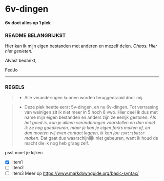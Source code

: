 # 6v-dingen 
#### 6v doet alles op 1 plek

### README BELANGRIJKST

Hier kan ik mijn eigen bestanden met anderen en mezelf delen. *Chaos. Hier niet genieten.*

Alvast bedankt,

FedJo
***
### REGELS

> - Alle veranderingen kunnen worden teruggedraaid door mij.

> - Deze plek heette eerst 5v-dingen, en nu 6v-dingen. Tot verrassing van weinigen zit ik niet meer in 5 noch 6 vwo. Hier deel ik dus met name mijn eigen bestanden en anders zijn ze eerlijk gestolen. *Als het goed is, kun je alleen veranderingen voorstellen en dan moet ik ze nog goedkeuren, maar je kan je eigen forks maken of, en dan moeten wij even contact leggen, ik kan jou `contributor` maken.* Dat gaat dus waarschijnlijk niet gebeuren, want ik houd de macht die ik nog heb graag zelf.



psst
moet je kijken
- [x] Item1
- [ ] Item2
- [ ] Item3
Meer op https://www.markdownguide.org/basic-syntax/
